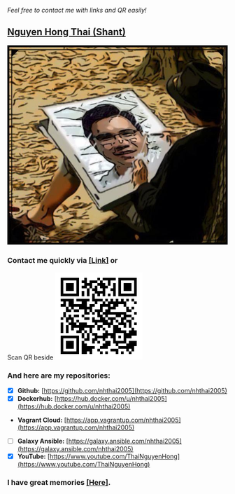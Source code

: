 *Feel free to contact me with links and QR easily!*

## [Nguyen Hong Thai (Shant)](https://nhthai2005.github.io/souvenir)
[![Hong-Thai Nguyen](data/Nguyen_Hong_Thai_Souvenir.jpeg)](data/Thai_Nguyen_Hong.vcf)

### Contact me quickly via [\[Link\]](https://nhthai2005.github.io/contacts.htm) or
Scan QR beside
[![Nguyen Hong Thai - Contact - QR](data/Nguyen_Hong_Thai_contacts_QR.png "My contacts")](https://nhthai2005.github.io/contacts.htm)

### And here are my repositories:
-	[x] **Github:** [https://github.com/nhthai2005](https://github.com/nhthai2005)
-	[x] **Dockerhub:** [https://hub.docker.com/u/nhthai2005](https://hub.docker.com/u/nhthai2005)
*	 **Vagrant Cloud:** [https://app.vagrantup.com/nhthai2005](https://app.vagrantup.com/nhthai2005)
*	[ ] **Galaxy Ansible:** [https://galaxy.ansible.com/nhthai2005](https://galaxy.ansible.com/nhthai2005)
*	[x] **YouTube:** [https://www.youtube.com/ThaiNguyenHong](https://www.youtube.com/ThaiNguyenHong)

### I have great memories [\[Here\]](https://nhthai2005.github.io/souvenir).
